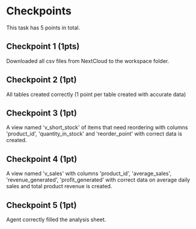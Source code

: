 # Checkpoints

This task has 5 points in total.

## Checkpoint 1 (1pts)

Downloaded all csv files from NextCloud to the workspace folder.

## Checkpoint 2 (1pt)

All tables created correctly (1 point per table created with accurate data)

## Checkpoint 3 (1pt)

A view named 'v_short_stock' of items that need reordering with columns 'product_id', 'quantity_in_stock' and 'reorder_point' with correct data is created.

## Checkpoint 4 (1pt)

A view named 'v_sales' with columns 'product_id', 'average_sales', 'revenue_generated', 'profit_generated' with correct data on average daily sales and total product revenue is created.

## Checkpoint 5 (1pt)

Agent correctly filled the analysis sheet.

